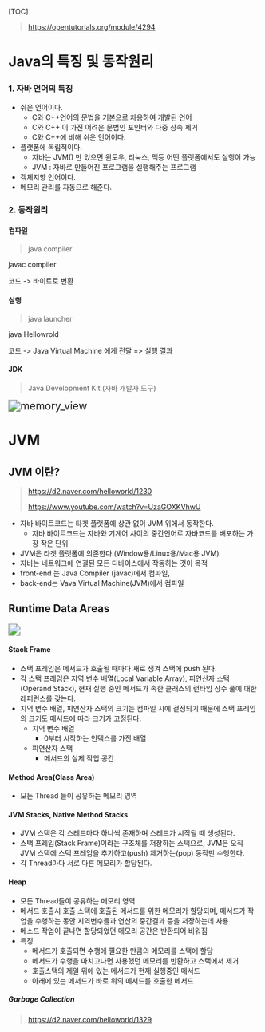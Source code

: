 [TOC]

> https://opentutorials.org/module/4294

# Java의 특징 및 동작원리

### 1. 자바 언어의 특징

- 쉬운 언어이다.
  - C와 C++언어의 문법을 기본으로 차용하여 개발된 언어
  - C와 C++ 이 가진 어려운 문법인 포인터와 다중 상속 제거
  - C와 C++에 비해 쉬운 언어이다.
- 플랫폼에 독립적이다.
  - 자바는 JVM() 만 있으면 윈도우, 리눅스, 맥등 어떤 플랫폼에서도 실행이 가능
  - JVM : 자바로 만들어진 프로그램을 실행해주는 프로그램
- 객체지향 언어이다.
- 메모리 관리를 자동으로 해준다.



### 2. 동작원리

#### 컴파일

> java compiler

javac compiler

코드 -> 바이트로 변환

#### 실행

> java launcher

java Hellowrold

코드 -> Java Virtual Machine 에게 전달 => 실행 결과

#### JDK

> Java Development Kit (자바 개발자 도구)



<img src="https://d2.naver.com/content/images/2015/06/helloworld-1230-1.png" alt="memory_view" style="zoom:150%;" />



# JVM

##  JVM 이란?

> https://d2.naver.com/helloworld/1230
>
> https://www.youtube.com/watch?v=UzaGOXKVhwU

- 자바 바이트코드는 타겟 플랫폼에 상관 없이 JVM 위에서 동작한다.
  - 자바 바이트코드는 자바와 기계어 사이의 중간언어로 자바코드를 배포하는 가장 작은 단위
- JVM은 타겟 플랫폼에 의존한다.(Window용/Linux용/Mac용 JVM)
- 자바는 네트워크에 연결된 모든 디바이스에서 작동하는 것이 목적
- front-end 는 Java Compiler (javac)에서 컴파일,
- back-end는 Vava Virtual Machine(JVM)에서 컴파일





## Runtime Data Areas

<img src="https://d2.naver.com/content/images/2015/06/helloworld-1230-4.png" style="zoom:150%;">

#### Stack Frame

- 스택 프레임은 메서드가 호출될 때마다 새로 생겨 스택에 push 된다.
- 각 스택 프레임은 지역 변수 배열(Local Variable Array), 피연산자 스택(Operand Stack), 현재 실행 중인 메서드가 속한 클래스의 런타임 상수 풀에 대한 레퍼런스를 갖는다. 
- 지역 변수 배열, 피연산자 스택의 크기는 컴파일 시에 결정되기 때문에 스택 프레임의 크기도 메서드에 따라 크기가 고정된다.
  - 지역 변수 배열
    - 0부터 시작하는 인덱스를 가진 배열
  - 피연산자 스택
    - 메서드의 실제 작업 공간

#### Method Area(Class Area)

- 모든 Thread 들이 공유하는 메모리 영역

#### JVM Stacks, Native Method Stacks

- JVM 스택은 각 스레드마다 하나씩 존재하며 스레드가 시작될 때 생성된다.
- 스택 프레임(Stack Frame)이라는 구조체를 저장하는 스택으로, JVM은 오직 JVM 스택에 스택 프레임을 추가하고(push) 제거하는(pop) 동작만 수행한다.
- 각 Thread마다 서로 다른 메모리가 할당된다.

#### Heap

- 모든 Thread들이 공유하는 메모리 영역
- 메서드 호출시 호출 스택에 호출된 메서드를 위한 메모리가 할당되며, 메서드가 작업을 수행하는 동안 지역변수들과 연산의 중간결과 등을 저장하는데 사용
- 메소드 작업이 끝나면 할당되었던 메모리 공간은 반환되어 비워짐
- 특징
  - 메서드가 호출되면 수행에 필요한 만큼의 메모리를 스택에 할당
  - 메서드가 수행을 마치고나면 사용했던 메모리를 반환하고 스택에서 제거
  - 호출스택의 제일 위에 있는 메서드가 현재 실행중인 메서드
  - 아래에 있는 메서드가 바로 위의 메서드를 호출한 메서드

##### Garbage Collection

> https://d2.naver.com/helloworld/1329
